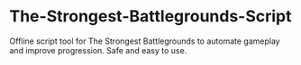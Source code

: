 # The-Strongest-Battlegrounds-Script
Offline script tool for The Strongest Battlegrounds to automate gameplay and improve progression. Safe and easy to use.
